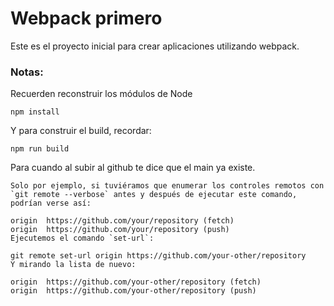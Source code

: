 # Webpack primero


Este es el proyecto inicial para crear aplicaciones utilizando webpack.

### Notas:
Recuerden reconstruir los módulos de Node
```
npm install
```
Y para construir el build, recordar:
```
npm run build
```

Para cuando al subir al github te dice que el main ya existe.
```
Solo por ejemplo, si tuviéramos que enumerar los controles remotos con `git remote --verbose` antes y después de ejecutar este comando, podrían verse así:

origin	https://github.com/your/repository (fetch)
origin	https://github.com/your/repository (push)
Ejecutemos el comando `set-url`:

git remote set-url origin https://github.com/your-other/repository
Y mirando la lista de nuevo:

origin	https://github.com/your-other/repository (fetch)
origin	https://github.com/your-other/repository (push)
```  


